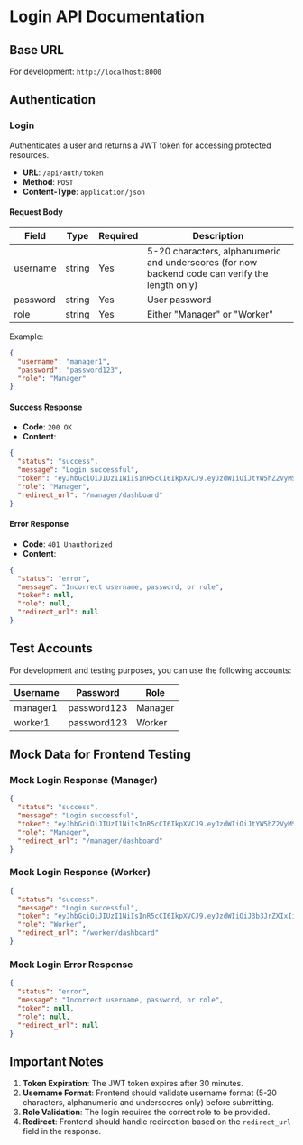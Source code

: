 # Login API Documentation
## Base URL

For development: `http://localhost:8000`

## Authentication

### Login

Authenticates a user and returns a JWT token for accessing protected resources.

- **URL**: `/api/auth/token`
- **Method**: `POST`
- **Content-Type**: `application/json`

#### Request Body

| Field    | Type   | Required | Description                                     |
|----------|--------|----------|-------------------------------------------------|
| username | string | Yes      | 5-20 characters, alphanumeric and underscores (for now backend code can verify the length only)   |
| password | string | Yes      | User password                                   |
| role     | string | Yes      | Either "Manager" or "Worker"                    |

Example:
```json
{
  "username": "manager1",
  "password": "password123",
  "role": "Manager"
}
```

#### Success Response

- **Code**: `200 OK`
- **Content**:

```json
{
  "status": "success",
  "message": "Login successful",
  "token": "eyJhbGciOiJIUzI1NiIsInR5cCI6IkpXVCJ9.eyJzdWIiOiJtYW5hZ2VyMSIsInJvbGUiOiJNYW5hZ2VyIiwiZXhwIjoxNjkwMjkyNDAwfQ.8KYYlw7FegBtaGFXPaDS9Agg4RpXv0iP4XHMzf_J6kw",
  "role": "Manager",
  "redirect_url": "/manager/dashboard"
}
```

#### Error Response

- **Code**: `401 Unauthorized`
- **Content**:
```json
{
  "status": "error",
  "message": "Incorrect username, password, or role",
  "token": null,
  "role": null,
  "redirect_url": null
}
```

## Test Accounts

For development and testing purposes, you can use the following accounts:

| Username | Password    | Role    |
|----------|-------------|---------|
| manager1 | password123 | Manager |
| worker1  | password123 | Worker  |

## Mock Data for Frontend Testing

### Mock Login Response (Manager)

```json
{
  "status": "success",
  "message": "Login successful",
  "token": "eyJhbGciOiJIUzI1NiIsInR5cCI6IkpXVCJ9.eyJzdWIiOiJtYW5hZ2VyMSIsInJvbGUiOiJNYW5hZ2VyIiwiZXhwIjoxNjkwMjkyNDAwfQ.8KYYlw7FegBtaGFXPaDS9Agg4RpXv0iP4XHMzf_J6kw",
  "role": "Manager",
  "redirect_url": "/manager/dashboard"
}
```

### Mock Login Response (Worker)

```json
{
  "status": "success",
  "message": "Login successful",
  "token": "eyJhbGciOiJIUzI1NiIsInR5cCI6IkpXVCJ9.eyJzdWIiOiJ3b3JrZXIxIiwicm9sZSI6IldvcmtlciIsImV4cCI6MTY5MDI5MjQwMH0.6X5iQGKkQrGAIgDCpXJNFWLNnLNjhhgMYXwzcsGFMfw",
  "role": "Worker",
  "redirect_url": "/worker/dashboard"
}
```

### Mock Login Error Response

```json
{
  "status": "error",
  "message": "Incorrect username, password, or role",
  "token": null,
  "role": null,
  "redirect_url": null
}
```

## Important Notes

1. **Token Expiration**: The JWT token expires after 30 minutes.
2. **Username Format**: Frontend should validate username format (5-20 characters, alphanumeric and underscores only) before submitting.
3. **Role Validation**: The login requires the correct role to be provided.
4. **Redirect**: Frontend should handle redirection based on the `redirect_url` field in the response. 